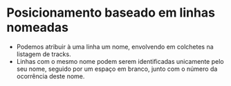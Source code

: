# Posicionamento baseado em linhas nomeadas

- Podemos atribuir à uma linha um nome, envolvendo em colchetes na listagem de tracks.
- Linhas com o mesmo nome podem serem identificadas unicamente pelo seu nome, seguido por um espaço em branco, junto com o número da ocorrência deste nome.
